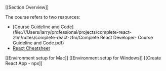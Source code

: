 [[Section Overview]]

The course refers to two resources:
- [Course Guideline and Code](file:///Users/larry/professional/projects/complete-react-ztm/notes/complete-react-ztm/Complete React Developer- Course Guideline and Code.pdf)
- [React Cheatsheet](/Users/larry/professional/projects/complete-react-ztm/notes/complete-react-ztm/React_Cheatsheet_Zero_To_Mastery_V1.02.pdf) 

[[Environment setup for Mac]]
[[Environment setup for Windows]]
[[Create React App - npx]]

